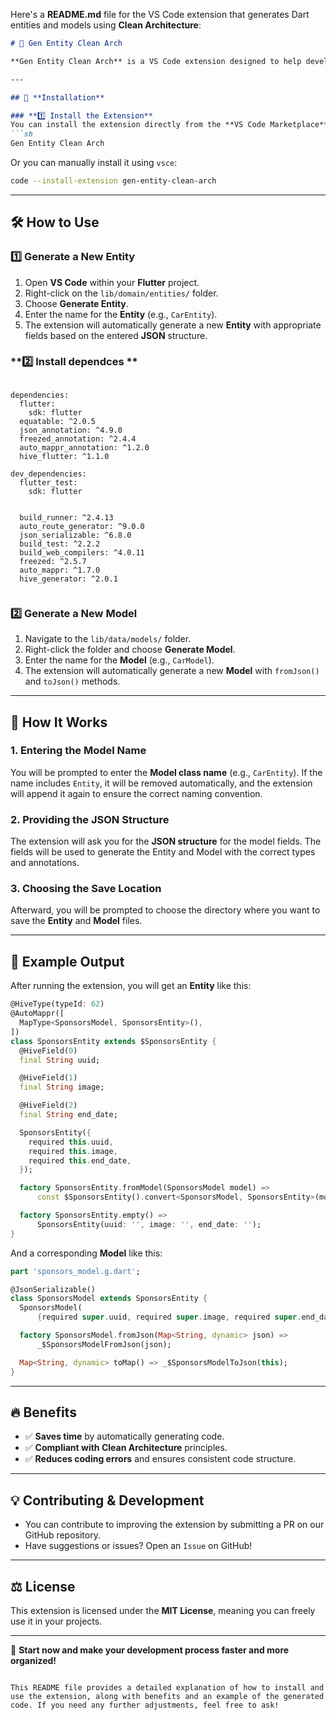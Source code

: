 Here's a **README.md** file for the VS Code extension that generates Dart entities and models using **Clean Architecture**:

```markdown
# 📌 Gen Entity Clean Arch

**Gen Entity Clean Arch** is a VS Code extension designed to help developers generate **Entities** and **Models** following the principles of **Clean Architecture** in **Flutter**.

---

## 🚀 **Installation**

### **1️⃣ Install the Extension**
You can install the extension directly from the **VS Code Marketplace** by searching for:
```sh
Gen Entity Clean Arch
```
Or you can manually install it using `vsce`:
```sh
code --install-extension gen-entity-clean-arch
```

---

## 🛠 **How to Use**

### **1️⃣ Generate a New Entity**
1. Open **VS Code** within your **Flutter** project.
2. Right-click on the `lib/domain/entities/` folder.
3. Choose **Generate Entity**.
4. Enter the name for the **Entity** (e.g., `CarEntity`).
5. The extension will automatically generate a new **Entity** with appropriate fields based on the entered **JSON** structure.

### **2️⃣ Install dependces **
```pubspec

dependencies:
  flutter:
    sdk: flutter
  equatable: ^2.0.5
  json_annotation: ^4.9.0
  freezed_annotation: ^2.4.4
  auto_mappr_annotation: ^1.2.0
  hive_flutter: ^1.1.0

dev_dependencies:
  flutter_test:
    sdk: flutter


  build_runner: ^2.4.13
  auto_route_generator: ^9.0.0
  json_serializable: ^6.8.0
  build_test: ^2.2.2
  build_web_compilers: ^4.0.11
  freezed: ^2.5.7
  auto_mappr: ^1.7.0
  hive_generator: ^2.0.1


```

### **2️⃣ Generate a New Model**
1. Navigate to the `lib/data/models/` folder.
2. Right-click the folder and choose **Generate Model**.
3. Enter the name for the **Model** (e.g., `CarModel`).
4. The extension will automatically generate a new **Model** with `fromJson()` and `toJson()` methods.

---

## 📌 **How It Works**

### **1. Entering the Model Name**
You will be prompted to enter the **Model class name** (e.g., `CarEntity`). If the name includes `Entity`, it will be removed automatically, and the extension will append it again to ensure the correct naming convention.

### **2. Providing the JSON Structure**
The extension will ask you for the **JSON structure** for the model fields. The fields will be used to generate the Entity and Model with the correct types and annotations.

### **3. Choosing the Save Location**
Afterward, you will be prompted to choose the directory where you want to save the **Entity** and **Model** files.

---

## 📌 **Example Output**

After running the extension, you will get an **Entity** like this:

```dart
@HiveType(typeId: 62)
@AutoMappr([
  MapType<SponsorsModel, SponsorsEntity>(),
])
class SponsorsEntity extends $SponsorsEntity {
  @HiveField(0)
  final String uuid;

  @HiveField(1)
  final String image;

  @HiveField(2)
  final String end_date;

  SponsorsEntity({
    required this.uuid,
    required this.image,
    required this.end_date,
  });

  factory SponsorsEntity.fromModel(SponsorsModel model) =>
      const $SponsorsEntity().convert<SponsorsModel, SponsorsEntity>(model);

  factory SponsorsEntity.empty() =>
      SponsorsEntity(uuid: '', image: '', end_date: '');
}
```

And a corresponding **Model** like this:

```dart
part 'sponsors_model.g.dart';

@JsonSerializable()
class SponsorsModel extends SponsorsEntity {
  SponsorsModel(
      {required super.uuid, required super.image, required super.end_date});

  factory SponsorsModel.fromJson(Map<String, dynamic> json) =>
      _$SponsorsModelFromJson(json);

  Map<String, dynamic> toMap() => _$SponsorsModelToJson(this);
}

```

---

## 🔥 **Benefits**
- ✅ **Saves time** by automatically generating code.
- ✅ **Compliant with Clean Architecture** principles.
- ✅ **Reduces coding errors** and ensures consistent code structure.

---

## 💡 **Contributing & Development**
- You can contribute to improving the extension by submitting a PR on our GitHub repository.
- Have suggestions or issues? Open an `Issue` on GitHub!

---

## ⚖️ **License**
This extension is licensed under the **MIT License**, meaning you can freely use it in your projects.

---

🚀 **Start now and make your development process faster and more organized!**
```

This README file provides a detailed explanation of how to install and use the extension, along with benefits and an example of the generated code. If you need any further adjustments, feel free to ask!

